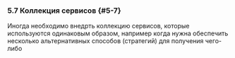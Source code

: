 ### 5.7 Коллекция сервисов {#5-7}

Иногда необходимо внедрть коллекцию сервисов, которые используются одинаковым образом, например когда нужна обеспечить несколько альтернативных способов (стратегий) для получения чего-либо